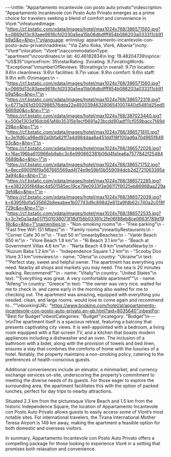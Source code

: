 ---\ntitle: "Appartamento incantevole con posto auto privato"\ndescription: "Appartamento Incantevole con Posto Auto Privato emerges as a prime choice for travelers seeking a blend of comfort and convenience in Vlorë."\nfeaturedImage: "https://cf.bstatic.com/xdata/images/hotel/max1024x768/386571560.jpg?k=0669d13c93aee9618cfd2030a5ea15b06dbdfff854b086203a033311cb91b9a5&o=&hp=1"\nlanguage: en\nslug: appartamento-incantevole-con-posto-auto-privato\naddress: "Via Zaho Koka, Vlorë, Albania"\ncity: "Vlorë"\nlocation: "Vlorë"\naccommodationType: "apartment"\ncoordinates:\n  lat: 40.46182834\n  lng: 19.48204739\nprice: "US$35"\npriceFrom: 35\nstarRating: 3\nrating: 9.7\nratingWords: "Exceptional"\nnumberOfReviews: 18\nratings:\n  overall: 9.7\n  location: 9.6\n  cleanliness: 9.6\n  facilities: 9.7\n  value: 9.9\n  comfort: 9.6\n  staff: 9.9\n  wifi: 0\nimages:\n  - "https://cf.bstatic.com/xdata/images/hotel/max1024x768/386571560.jpg?k=0669d13c93aee9618cfd2030a5ea15b06dbdfff854b086203a033311cb91b9a5&o=&hp=1"\n  - "https://cf.bstatic.com/xdata/images/hotel/max1024x768/386572319.jpg?k=6771a261d2002986576dda22e4920394632806541007440d5481d25ed56669d0&o=&hp=1"\n  - "https://cf.bstatic.com/xdata/images/hotel/max1024x768/387023440.jpg?k=500e1303d16dcb61af4b35315b1ecf6691a23bcdd90adf11cf059bacc7f49d29&o=&hp=1"\n  - "https://cf.bstatic.com/xdata/images/hotel/max1024x768/386571810.jpg?k=3e1fd6ca98ed92a0bfa82ff7a4d984daa8a451dd118f100ad6a70d965f84953c&o=&hp=1"\n  - "https://cf.bstatic.com/xdata/images/hotel/max1024x768/386572026.jpg?k=16ac196ba610966eb9abc3c6e990662381b06d4fa1ea6a7577842f254840689b&o=&hp=1"\n  - "https://cf.bstatic.com/xdata/images/hotel/max1024x768/386571752.jpg?k=8ecc6900f6f9a567665569ad4f74e9e59b10b559094dcb2d2721063395a3a94c&o=&hp=1"\n  - "https://cf.bstatic.com/xdata/images/hotel/max1024x768/386572285.jpg?k=e382205f848ac4d501585ec19ce79e0933f3e06117f9025eb86968aa229a3efd&o=&hp=1"\n  - "https://cf.bstatic.com/xdata/images/hotel/max1024x768/386572039.jpg?k=6395f6d1a535662b8eeabee1b07743d9c898d2e612a9fdb62c740a2c019f729c&o=&hp=1"\n  - "https://cf.bstatic.com/xdata/images/hotel/max1024x768/386572535.jpg?k=3c7e0a3ada017f501038073f18d156b03391c2fe06f88eb8ce0663f789d1918c&o=&hp=1"\namenities:\n  - "Non-smoking rooms"\n  - "Free parking"\n  - "Fast free WiFi (51 Mbps)"\n  - "Family rooms"\nnearbyRestaurants:\n  - "Corner Cafe 30 m"\n  - "Fast 50 m"\nnearbyBeaches:\n  - "Vjetër Beach 950 m"\n  - "Vlore Beach 1.8 km"\n  - "Ri Beach 3.1 km"\n  - "Beach at Government Villas 4.6 km"\n  - "Narta Beach 4.9 km"\nwhatsNearby:\n  - "Kuzum Baba 1.2 km"\n  - "Independence Square 1.2 km"\n  - "Scooby Doo Vlore 3.1 km"\nreviews:\n  - name: "Olena"\n    country: "Ukraine"\n    text: "“Perfect stay, sweet and helpful owner. The apartment has everything you need. Nearby all shops and markets you may need. The sea is 20 minutes walking. Recommend!”"\n  - name: "Vitaliy"\n    country: "United States"\n    text: "“Everything was great. A very comfortable apartment”"\n  - name: "Aifeng"\n    country: "Greece"\n    text: "“the owner was very nice. waited for me to check in. and came early in the morning also waited for me to checking out. The apartment was amazing, equipped with everything you needed. clean, and large rooms. would love to come again and recommend to...”"\nbookingURL: "https://www.booking.com/hotel/al/appartamento-incantevole-con-posto-auto-privato.en-gb.html?aid=8035640"\nbestFor: "Best for Budget"\nbestCategories: "Budget"\ncategory: "Budget"\n---\n\nThe apartment itself is a spacious retreat, featuring a balcony that presents captivating city views. It is well-appointed with a bedroom, a living room equipped with a flat-screen TV, and a kitchen that boasts modern appliances including a dishwasher and an oven. The inclusion of a bathroom with a bidet, along with the provision of towels and bed linen, ensures a stay that combines the comforts of home with the luxuries of a hotel. Notably, the property maintains a non-smoking policy, catering to the preferences of health-conscious guests.

Additional conveniences include an elevator, a minimarket, and currency exchange services on-site, underscoring the property’s commitment to meeting the diverse needs of its guests. For those eager to explore the surrounding area, the apartment facilitates this with the option of packed lunches, perfect for day trips to nearby attractions.

Situated 2.3 km from the picturesque Vlore Beach and 1.5 km from the historic Independence Square, the location of Appartamento Incantevole con Posto Auto Privato allows guests to easily access some of Vlorë’s most notable sites. For international travelers, the Tirana International Mother Teresa Airport is 149 km away, making the apartment a feasible option for both domestic and overseas visitors.

In summary, Appartamento Incantevole con Posto Auto Privato offers a compelling package for those looking to experience Vlorë in a setting that promises both relaxation and convenience.